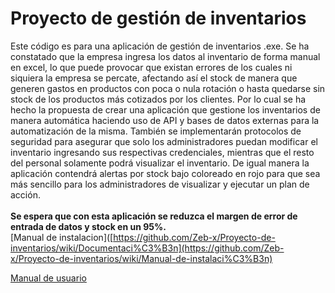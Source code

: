 # Proyecto de gestión de inventarios 
Este código es para una aplicación de gestión de inventarios .exe. Se ha constatado que la empresa ingresa los datos al inventario de forma manual en excel, lo que puede provocar que existan errores de los cuales ni siquiera la empresa se percate, afectando así el stock de manera que generen gastos en productos con poca o nula rotación o hasta quedarse sin stock de los productos más cotizados por los clientes. Por lo cual se ha hecho la propuesta de crear una aplicación que gestione los inventarios de manera automática haciendo uso de API y bases de datos externas para la automatización de la misma. También se implementarán protocolos de seguridad para asegurar que solo los administradores puedan modificar el inventario ingresando sus respectivas credenciales, mientras que el resto del personal solamente podrá visualizar el inventario. De igual manera la aplicación contendrá alertas por stock bajo coloreado en rojo para que sea más sencillo para los administradores de visualizar y ejecutar un plan de acción.\
\
**Se espera que con esta aplicación se reduzca el margen de error de entrada de datos y stock en un 95%.**
\
[Manual de instalacion]([https://github.com/Zeb-x/Proyecto-de-inventarios/wiki/Documentaci%C3%B3n](https://github.com/Zeb-x/Proyecto-de-inventarios/wiki/Manual-de-instalaci%C3%B3n)

[Manual de usuario](https://github.com/Zeb-x/Proyecto-de-inventarios/wiki/Manual-de-usuario)

